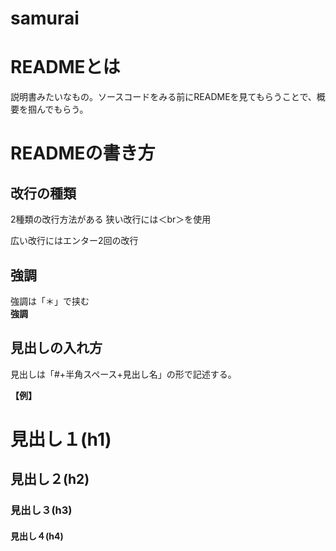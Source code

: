 # samurai

# READMEとは
説明書みたいなもの。ソースコードをみる前にREADMEを見てもらうことで、概要を掴んでもらう。

# READMEの書き方

## 改行の種類<br>
2種類の改行方法がある
狭い改行には＜br＞を使用

広い改行にはエンター2回の改行

## 強調<br>
強調は「＊」で挟む<br>
**強調**

## 見出しの入れ方<br>
見出しは「#+半角スペース+見出し名」の形で記述する。

**【例】**<br>
# 見出し１(h1)
## 見出し２(h2)
### 見出し３(h3)
#### 見出し４(h4)